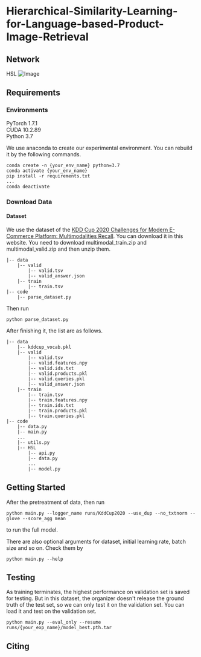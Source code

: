 # Hierarchical-Similarity-Learning-for-Language-based-Product-Image-Retrieval

## Network
HSL
![Image](https://github.com/liufh1/HSL/blob/main/img/pipelinebig.png)

## Requirements

### Environments
PyTorch 1.7.1  
CUDA 10.2.89  
Python 3.7  

We use anaconda to create our experimental environment. You can rebuild it by the following commands.


```
conda create -n {your_env_name} python=3.7  
conda activate {your_env_name}  
pip install -r requirements.txt  
...
conda deactivate 
```


### Download Data
#### Dataset  
We use the dataset of the [KDD Cup 2020 Challenges for Modern E-Commerce Platform: Multimodalities Recall](https://tianchi.aliyun.com/competition/entrance/231786/information). You can download it in this website. You need to download multimodal_train.zip and multimodal_valid.zip and then unzip them.  
```
|-- data
    |-- valid
        |-- valid.tsv
        |-- valid_answer.json
    |-- train
        |-- train.tsv
|-- code
    |-- parse_dataset.py
```
Then run 
```
python parse_dataset.py
```
After finishing it, the list are as follows.  
```
|-- data
    |-- kddcup_vocab.pkl
    |-- valid
        |-- valid.tsv
        |-- valid.features.npy
        |-- valid.ids.txt
        |-- valid.products.pkl
        |-- valid.queries.pkl
        |-- valid_answer.json
    |-- train
        |-- train.tsv
        |-- train.features.npy
        |-- train.ids.txt
        |-- train.products.pkl
        |-- train.queries.pkl
|-- code
    |-- data.py
    |-- main.py
    ...
    |-- utils.py
    |-- HSL
        |-- api.py
        |-- data.py
        ...
        |-- model.py
```
## Getting Started
After the pretreatment of data, then run
```
python main.py --logger_name runs/KddCup2020 --use_dup --no_txtnorm --glove --score_agg mean
```
to run the full model.  
  
There are also optional arguments for dataset, initial learning rate, batch size and so on. Check them by
```
python main.py --help
```
## Testing
As training terminates, the highest performance on validation set is saved for testing. But in this dataset, the organizer doesn't release the ground truth of the test set, so we can only test it on the validation set. You can load it and test on the validation set.
```
python main.py --eval_only --resume runs/{your_exp_name}/model_best.pth.tar
```
## Citing
